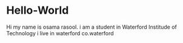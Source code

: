 # Hello-World
Hi my name is osama rasool.
i am a student in Waterford Institude of Technology
i live in waterford
co.waterford
